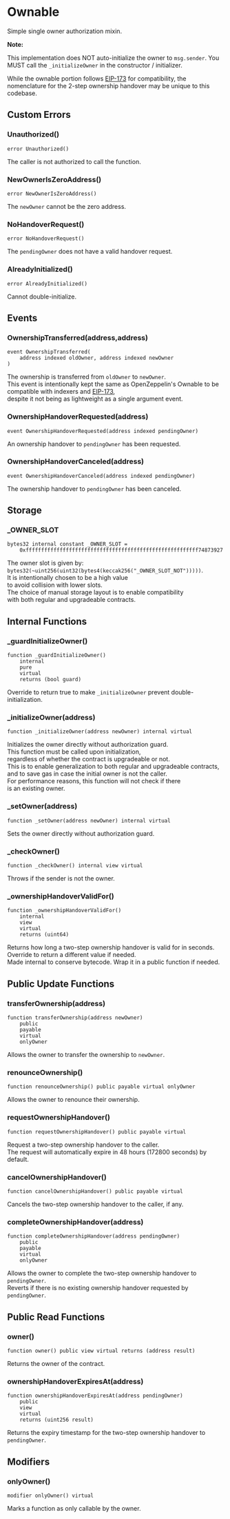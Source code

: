 # Ownable

Simple single owner authorization mixin.


<b>Note:</b>

This implementation does NOT auto-initialize the owner to `msg.sender`.
You MUST call the `_initializeOwner` in the constructor / initializer.

While the ownable portion follows
[EIP-173](https://eips.ethereum.org/EIPS/eip-173) for compatibility,
the nomenclature for the 2-step ownership handover may be unique to this codebase.



<!-- customintro:start --><!-- customintro:end -->

## Custom Errors

### Unauthorized()

```solidity
error Unauthorized()
```

The caller is not authorized to call the function.

### NewOwnerIsZeroAddress()

```solidity
error NewOwnerIsZeroAddress()
```

The `newOwner` cannot be the zero address.

### NoHandoverRequest()

```solidity
error NoHandoverRequest()
```

The `pendingOwner` does not have a valid handover request.

### AlreadyInitialized()

```solidity
error AlreadyInitialized()
```

Cannot double-initialize.

## Events

### OwnershipTransferred(address,address)

```solidity
event OwnershipTransferred(
    address indexed oldOwner, address indexed newOwner
)
```

The ownership is transferred from `oldOwner` to `newOwner`.   
This event is intentionally kept the same as OpenZeppelin's Ownable to be   
compatible with indexers and [EIP-173](https://eips.ethereum.org/EIPS/eip-173),   
despite it not being as lightweight as a single argument event.

### OwnershipHandoverRequested(address)

```solidity
event OwnershipHandoverRequested(address indexed pendingOwner)
```

An ownership handover to `pendingOwner` has been requested.

### OwnershipHandoverCanceled(address)

```solidity
event OwnershipHandoverCanceled(address indexed pendingOwner)
```

The ownership handover to `pendingOwner` has been canceled.

## Storage

### _OWNER_SLOT

```solidity
bytes32 internal constant _OWNER_SLOT =
    0xffffffffffffffffffffffffffffffffffffffffffffffffffffffff74873927
```

The owner slot is given by:   
`bytes32(~uint256(uint32(bytes4(keccak256("_OWNER_SLOT_NOT")))))`.   
It is intentionally chosen to be a high value   
to avoid collision with lower slots.   
The choice of manual storage layout is to enable compatibility   
with both regular and upgradeable contracts.

## Internal Functions

### _guardInitializeOwner()

```solidity
function _guardInitializeOwner()
    internal
    pure
    virtual
    returns (bool guard)
```

Override to return true to make `_initializeOwner` prevent double-initialization.

### _initializeOwner(address)

```solidity
function _initializeOwner(address newOwner) internal virtual
```

Initializes the owner directly without authorization guard.   
This function must be called upon initialization,   
regardless of whether the contract is upgradeable or not.   
This is to enable generalization to both regular and upgradeable contracts,   
and to save gas in case the initial owner is not the caller.   
For performance reasons, this function will not check if there   
is an existing owner.

### _setOwner(address)

```solidity
function _setOwner(address newOwner) internal virtual
```

Sets the owner directly without authorization guard.

### _checkOwner()

```solidity
function _checkOwner() internal view virtual
```

Throws if the sender is not the owner.

### _ownershipHandoverValidFor()

```solidity
function _ownershipHandoverValidFor()
    internal
    view
    virtual
    returns (uint64)
```

Returns how long a two-step ownership handover is valid for in seconds.   
Override to return a different value if needed.   
Made internal to conserve bytecode. Wrap it in a public function if needed.

## Public Update Functions

### transferOwnership(address)

```solidity
function transferOwnership(address newOwner)
    public
    payable
    virtual
    onlyOwner
```

Allows the owner to transfer the ownership to `newOwner`.

### renounceOwnership()

```solidity
function renounceOwnership() public payable virtual onlyOwner
```

Allows the owner to renounce their ownership.

### requestOwnershipHandover()

```solidity
function requestOwnershipHandover() public payable virtual
```

Request a two-step ownership handover to the caller.   
The request will automatically expire in 48 hours (172800 seconds) by default.

### cancelOwnershipHandover()

```solidity
function cancelOwnershipHandover() public payable virtual
```

Cancels the two-step ownership handover to the caller, if any.

### completeOwnershipHandover(address)

```solidity
function completeOwnershipHandover(address pendingOwner)
    public
    payable
    virtual
    onlyOwner
```

Allows the owner to complete the two-step ownership handover to `pendingOwner`.   
Reverts if there is no existing ownership handover requested by `pendingOwner`.

## Public Read Functions

### owner()

```solidity
function owner() public view virtual returns (address result)
```

Returns the owner of the contract.

### ownershipHandoverExpiresAt(address)

```solidity
function ownershipHandoverExpiresAt(address pendingOwner)
    public
    view
    virtual
    returns (uint256 result)
```

Returns the expiry timestamp for the two-step ownership handover to `pendingOwner`.

## Modifiers

### onlyOwner()

```solidity
modifier onlyOwner() virtual
```

Marks a function as only callable by the owner.